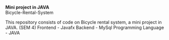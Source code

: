 **Mini project in JAVA** <br>
Bicycle-Rental-System

This repository consists of code on Bicycle rental system, a mini project in JAVA. (SEM 4)
Frontend - Javafx
Backend - MySql
Programming Language - JAVA
